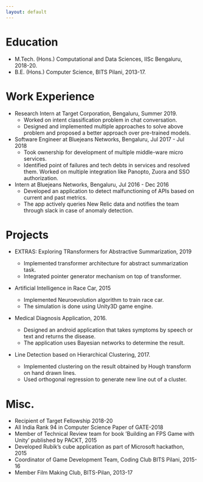 ```yaml
---
layout: default
---
```



# Education
* M.Tech. (Hons.) Computational and Data Sciences, IISc Bengaluru, 2018-20.
* B.E. (Hons.) Computer Science, BITS Pilani, 2013-17.

# Work Experience

* Research Intern at Target Corporation, Bengaluru, Summer 2019.
	* Worked on intent classification problem in chat conversation.
	* Designed and implemented multiple approaches to solve above problem and proposed a better approach over pre-trained models.
* Software Engineer at Bluejeans Networks, Bengaluru, Jul 2017 - Jul 2018
	* Took ownership for development of multiple middle-ware micro services. 
	* Identified point of failures and tech debts in services and resolved them. Worked on multiple integration like Panopto, Zuora and SSO authorization.
* Intern at Bluejeans Networks, Bengaluru, Jul 2016 - Dec 2016
	* Developed an application to detect malfunctioning of APIs based on current and past metrics. 
	* The app actively queries New Relic data and notifies the team through slack in case of anomaly detection.


# Projects

* EXTRAS: Exploring TRansformers for Abstractive Summarization, 2019
	* Implemented transformer architecture for abstract summarization task.
	* Integrated pointer generator mechanism on top of transformer.

* Artificial Intelligence in Race Car, 2015
	* Implemented Neuroevolution algorithm to train race car.
	* The simulation is done using Unity3D game engine.

* Medical Diagnosis Application, 2016.
	* Designed an android application that takes symptoms by speech or text and returns the disease.
	* The application uses Bayesian networks to determine the result.

* Line Detection based on Hierarchical Clustering, 2017.
	* Implemented clustering on the result obtained by Hough transform on hand drawn lines.
	* Used orthogonal regression to generate new line out of a cluster.

# Misc.
* Recipient of Target Fellowship 2018-20
* All India Rank 94 in Computer Science Paper of GATE-2018
* Member of Technical Review team for book ’Building an FPS Game with
Unity’ published by PACKT, 2015
* Developed Rubik’s cube application as part of Microsoft hackathon, 2015
* Coordinator of Game Development Team, Coding Club BITS Pilani, 2015-16
* Member Film Making Club, BITS-Pilan, 2013-17

